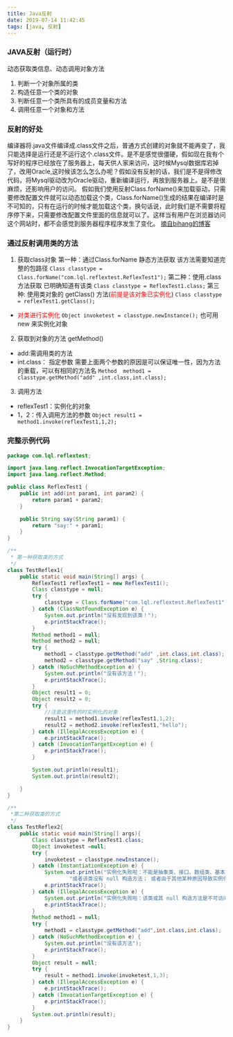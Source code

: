 ```yaml
---
title: Java反射
date: 2019-07-14 11:42:45
tags: [java, 反射]
---
```

### JAVA反射（运行时）
动态获取类信息、动态调用对象方法
1. 判断一个对象所属的类
2. 构造任意一个类的对象
3. 判断任意一个类所具有的成员变量和方法
4. 调用任意一个对象和方法
<!-- more -->
### 反射的好处
编译器将.java文件编译成.class文件之后，普通方式创建的对象就不能再变了，我只能选择是运行还是不运行这个.class文件。是不是感觉很僵硬，假如现在我有个写好的程序已经放在了服务器上，每天供人家来访问，这时候Mysql数据库宕掉了，改用Oracle,这时候该怎么怎么办呢？假如没有反射的话，我们是不是得修改代码，将Mysql驱动改为Oracle驱动，重新编译运行，再放到服务器上。是不是很麻烦，还影响用户的访问。
假如我们使用反射Class.forName()来加载驱动，只需要修改配置文件就可以动态加载这个类，Class.forName()生成的结果在编译时是不可知的，只有在运行的时候才能加载这个类，换句话说，此时我们是不需要将程序停下来，只需要修改配置文件里面的信息就可以了。这样当有用户在浏览器访问这个网站时，都不会感觉到服务器程序程序发生了变化。
[摘自bihang的博客](https://www.cnblogs.com/bihanghang/p/9992237.html "Java反射的好处")

### 通过反射调用类的方法
1. 获取class对象
第一种：通过Class.forName 静态方法获取
该方法需要知道完整的包路径
`Class classtype = Class.forName("com.lql.reflextest.ReflexTest1");`
第二种：使用.class方法获取
已明确知道有该类
`Class classtype = ReflexTest1.class;`
第三种: 使用类对象的 getClass() 方法(<font color=red>前提是该对象已实例化</font>)
`Class classtype = reflexTest1.getClass();`
- <font color=red>对类进行实例化</font>
`Object invoketest = classtype.newInstance();`
也可用new 来实例化对象
2. 获取到对象的方法 getMethod()
- add:需调用类的方法
- int.class： 指定参数
需要上面两个参数的原因是可以保证唯一性，因为方法的重载，可以有相同的方法名
`Method  method1 = classtype.getMethod("add" ,int.class,int.class);`
3. 调用方法 
- reflexTest1：实例化的对象
- 1，2：传入调用方法的参数
`Object result1 = method1.invoke(reflexTest1,1,2);`

### 完整示例代码
``` java
package com.lql.reflextest;

import java.lang.reflect.InvocationTargetException;
import java.lang.reflect.Method;

public class ReflexTest1 {
    public int add(int param1, int param2) {
        return param1 + param2;
    }

    public String say(String param1) {
        return "say:" + param1;
    }
}

/**
 * 第一种获取类的方式
 */
class TestReflex1{
    public static void main(String[] args) {
        ReflexTest1 reflexTest1 = new ReflexTest1();
        Class classtype = null;
        try {
            classtype = Class.forName("com.lql.reflextest.ReflexTest1");
        } catch (ClassNotFoundException e) {
            System.out.println("没有发现到该类！");
            e.printStackTrace();
        }
        Method method1 = null;
        Method method2 = null;
        try {
            method1 = classtype.getMethod("add" ,int.class,int.class);
            method2 = classtype.getMethod("say" ,String.class);
        } catch (NoSuchMethodException e) {
            System.out.println("没有该方法！");
            e.printStackTrace();
        }
        Object result1 = 0;
        Object result2 = 0;
        try {
            //注意这里传的时实例化的对象
            result1 = method1.invoke(reflexTest1,1,2);
            result2 = method2.invoke(reflexTest1,"hello");
        } catch (IllegalAccessException e) {
            e.printStackTrace();
        } catch (InvocationTargetException e) {
            e.printStackTrace();
        }

        System.out.println(result1);
        System.out.println(result2);

    }
}

/**
 *第二种获取类的方式
 */
class TestReflex2{
    public static void main(String[] args){
        Class classtype = ReflexTest1.class;
        Object invoketest =null;
        try {
            invoketest = classtype.newInstance();
        } catch (InstantiationException e) {
            System.out.println("实例化失败啦：不能是抽象类、接口、数组类、基本类型或 void； " +
                    "或者该类没有 null 构造方法； 或者由于其他某种原因导致实例化失败");
            e.printStackTrace();
        } catch (IllegalAccessException e) {
            System.out.println("实例化失败啦：该类或其 null 构造方法是不可访问的");
            e.printStackTrace();
        }
        Method method1 = null;
        try {
            method1 = classtype.getMethod("add",int.class,int.class);
        } catch (NoSuchMethodException e) {
            System.out.println("没有该方法");
            e.printStackTrace();
        }
        Object result = null;
        try {
            result = method1.invoke(invoketest,1,3);
        } catch (IllegalAccessException e) {
            e.printStackTrace();
        } catch (InvocationTargetException e) {
            e.printStackTrace();
        }
        System.out.println(result);
    }
}
```